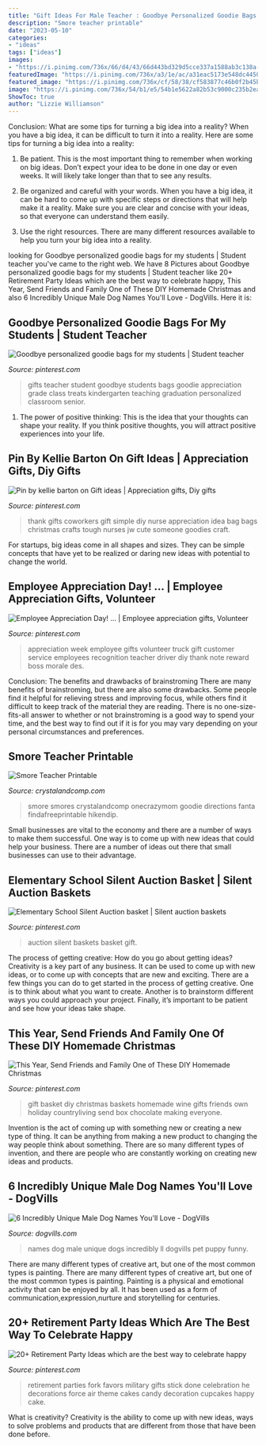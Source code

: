 ```yaml
---
title: "Gift Ideas For Male Teacher : Goodbye Personalized Goodie Bags For My Students"
description: "Smore teacher printable"
date: "2023-05-10"
categories:
- "ideas"
tags: ["ideas"]
images:
- "https://i.pinimg.com/736x/66/d4/43/66d443bd329d5cce337a1588ab3c138a--teacher-morale-employee-motivation.jpg"
featuredImage: "https://i.pinimg.com/736x/a3/1e/ac/a31eac5173e548dc4450721b880b1b16.jpg"
featured_image: "https://i.pinimg.com/736x/cf/58/38/cf583877c46b0f2b45b771486a82faba--silent-auction-baskets-auction-ideas.jpg"
image: "https://i.pinimg.com/736x/54/b1/e5/54b1e5622a82b53c9000c235b2ead1c2.jpg"
ShowToc: true
author: "Lizzie Williamson"
---
```



Conclusion: What are some tips for turning a big idea into a reality?
When you have a big idea, it can be difficult to turn it into a reality. Here are some tips for turning a big idea into a reality:
1. Be patient. This is the most important thing to remember when working on big ideas. Don’t expect your idea to be done in one day or even weeks. It will likely take longer than that to see any results.

2. Be organized and careful with your words. When you have a big idea, it can be hard to come up with specific steps or directions that will help make it a reality. Make sure you are clear and concise with your ideas, so that everyone can understand them easily.

3. Use the right resources. There are many different resources available to help you turn your big idea into a reality.

	

		
looking for Goodbye personalized goodie bags for my students | Student teacher you've came to the right web. We have 8 Pictures about Goodbye personalized goodie bags for my students | Student teacher like 20+ Retirement Party Ideas which are the best way to celebrate happy, This Year, Send Friends and Family One of These DIY Homemade Christmas and also 6 Incredibly Unique Male Dog Names You&#039;ll Love - DogVills. Here it is:
		
    
## Goodbye Personalized Goodie Bags For My Students | Student Teacher

<img loading=lazy src="https://i.pinimg.com/736x/c7/6d/e3/c76de3fde2d9c4831b09970c4640aee1--student-gifts-teacher-gifts.jpg" onerror="this.onerror=null;this.src='https://tse4.mm.bing.net/th?id=OIP.3esgHilWjalkgFdO6EPdhAHaJ3&amp;pid=15.1';" alt="Goodbye personalized goodie bags for my students | Student teacher">

_Source: pinterest.com_

>gifts teacher student goodbye students bags goodie appreciation grade class treats kindergarten teaching graduation personalized classroom senior. 

	

1. The power of positive thinking: This is the idea that your thoughts can shape your reality. If you think positive thoughts, you will attract positive experiences into your life.

    
## Pin By Kellie Barton On Gift Ideas | Appreciation Gifts, Diy Gifts

<img loading=lazy src="https://i.pinimg.com/736x/c1/65/19/c16519ec6cf6e7bbac59e8d0406e92ff--good-ideas-cute-ideas.jpg" onerror="this.onerror=null;this.src='https://tse4.mm.bing.net/th?id=OIP.MQj77x40StWXFk4x1fS4cAHaLH&amp;pid=15.1';" alt="Pin by kellie barton on Gift ideas | Appreciation gifts, Diy gifts">

_Source: pinterest.com_

>thank gifts coworkers gift simple diy nurse appreciation idea bag bags christmas crafts tough nurses jw cute someone goodies craft. 

	

For startups, big ideas come in all shapes and sizes. They can be simple concepts that have yet to be realized or daring new ideas with potential to change the world.

    
## Employee Appreciation Day! … | Employee Appreciation Gifts, Volunteer

<img loading=lazy src="https://i.pinimg.com/736x/66/d4/43/66d443bd329d5cce337a1588ab3c138a--teacher-morale-employee-motivation.jpg" onerror="this.onerror=null;this.src='https://tse1.mm.bing.net/th?id=OIP.ZlpeFXoDMmi3hz1H88Z0tgHaJ3&amp;pid=15.1';" alt="Employee Appreciation Day! … | Employee appreciation gifts, Volunteer">

_Source: pinterest.com_

>appreciation week employee gifts volunteer truck gift customer service employees recognition teacher driver diy thank note reward boss morale des. 

	

Conclusion: The benefits and drawbacks of brainstroming
There are many benefits of brainstroming, but there are also some drawbacks. Some people find it helpful for relieving stress and improving focus, while others find it difficult to keep track of the material they are reading. There is no one-size-fits-all answer to whether or not brainstroming is a good way to spend your time, and the best way to find out if it is for you may vary depending on your personal circumstances and preferences.

    
## Smore Teacher Printable

<img loading=lazy src="https://crystalandcomp.com/wp-content/uploads/2011/05/smore-printable-for-your-teacher.jpg" onerror="this.onerror=null;this.src='https://tse4.mm.bing.net/th?id=OIP.xJswVHwpeJ2urzapXUni_wHaLH&amp;pid=15.1';" alt="Smore Teacher Printable">

_Source: crystalandcomp.com_

>smore smores crystalandcomp onecrazymom goodie directions fanta findafreeprintable hikendip. 

	

Small businesses are vital to the economy and there are a number of ways to make them successful. One way is to come up with new ideas that could help your business. There are a number of ideas out there that small businesses can use to their advantage.

    
## Elementary School Silent Auction Basket | Silent Auction Baskets

<img loading=lazy src="https://i.pinimg.com/736x/cf/58/38/cf583877c46b0f2b45b771486a82faba--silent-auction-baskets-auction-ideas.jpg" onerror="this.onerror=null;this.src='https://tse3.mm.bing.net/th?id=OIP.i9nQqJCteSiWRuY35jXehwHaJ3&amp;pid=15.1';" alt="Elementary School Silent Auction basket | Silent auction baskets">

_Source: pinterest.com_

>auction silent baskets basket gift. 

	

The process of getting creative: How do you go about getting ideas?
Creativity is a key part of any business. It can be used to come up with new ideas, or to come up with concepts that are new and exciting. There are a few things you can do to get started in the process of getting creative. One is to think about what you want to create. Another is to brainstorm different ways you could approach your project. Finally, it’s important to be patient and see how your ideas take shape.

    
## This Year, Send Friends And Family One Of These DIY Homemade Christmas

<img loading=lazy src="https://i.pinimg.com/736x/54/b1/e5/54b1e5622a82b53c9000c235b2ead1c2.jpg" onerror="this.onerror=null;this.src='https://tse1.mm.bing.net/th?id=OIP.sViCf7KRFtmv6MxZ9EtBkwHaLH&amp;pid=15.1';" alt="This Year, Send Friends and Family One of These DIY Homemade Christmas">

_Source: pinterest.com_

>gift basket diy christmas baskets homemade wine gifts friends own holiday countryliving send box chocolate making everyone. 

	

Invention is the act of coming up with something new or creating a new type of thing. It can be anything from making a new product to changing the way people think about something. There are so many different types of invention, and there are people who are constantly working on creating new ideas and products.

    
## 6 Incredibly Unique Male Dog Names You&#039;ll Love - DogVills

<img loading=lazy src="https://www.dogvills.com/wp-content/uploads/2017/05/Dogvills.com-Unique-Male-Dog-Names-602x1024.jpg" onerror="this.onerror=null;this.src='https://tse1.mm.bing.net/th?id=OIP.nHidaoFIC3ctl3hoJ5UDZwHaMm&amp;pid=15.1';" alt="6 Incredibly Unique Male Dog Names You&#039;ll Love - DogVills">

_Source: dogvills.com_

>names dog male unique dogs incredibly ll dogvills pet puppy funny. 

	

There are many different types of creative art, but one of the most common types is painting.
There are many different types of creative art, but one of the most common types is painting. Painting is a physical and emotional activity that can be enjoyed by all. It has been used as a form of communication,expression,nurture and storytelling for centuries.

    
## 20+ Retirement Party Ideas Which Are The Best Way To Celebrate Happy

<img loading=lazy src="https://i.pinimg.com/736x/a3/1e/ac/a31eac5173e548dc4450721b880b1b16.jpg" onerror="this.onerror=null;this.src='https://tse4.mm.bing.net/th?id=OIP.zIICP0NOW9o4l1y8ly2QagHaJ3&amp;pid=15.1';" alt="20+ Retirement Party Ideas which are the best way to celebrate happy">

_Source: pinterest.com_

>retirement parties fork favors military gifts stick done celebration he decorations force air theme cakes candy decoration cupcakes happy cake. 

	

What is creativity?
Creativity is the ability to come up with new ideas, ways to solve problems and products that are different from those that have been done before.

